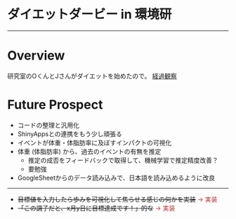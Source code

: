 # ダイエットダービー in 環境研
----

# Overview
研究室のOくんとJさんがダイエットを始めたので。
[経過観察](https://keach.shinyapps.io/Diet)

# Future Prospect
- コードの整理と汎用化
- ShinyAppsとの連携をもう少し頑張る
- イベントが体重・体脂肪率に及ぼすインパクトの可視化
- 体重 (体脂肪率) から、過去のイベントの有無を推定
	- 推定の成否をフィードバックで取得して、機械学習で推定精度改善？ 
	- 要勉強
- GoogleSheetからのデータ読み込みで、日本語を読み込めるように改良

----  
- ~~目標値を入力したら歩みを可視化して焦らせる感じの何かを実装~~ <span style=" color: #AA3333;"> → 実装</span>
- ~~「この調子だと、x月y日に目標達成です！」的な~~ <span style=" color: #AA3333;"> → 実装</span>


